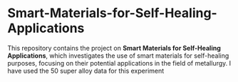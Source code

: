 # Smart-Materials-for-Self-Healing-Applications
This repository contains the project on **Smart Materials for Self-Healing Applications**, which investigates the use of smart materials for self-healing purposes, focusing on their potential applications in the field of metallurgy.
I have used the 50 super alloy data for this experiment
